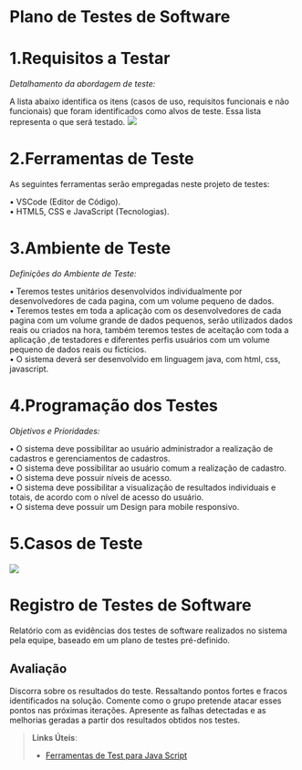 # Plano de Testes de Software


# 1.Requisitos a Testar 
*Detalhamento da abordagem de teste:*    
  
A lista abaixo identifica os itens (casos de uso, requisitos funcionais e não funcionais) que foram identificados como alvos de teste. Essa lista representa o que será testado. <image src="img/teste de software.png"></image> 



   
  
# 2.Ferramentas de Teste
  
  As seguintes ferramentas serão empregadas neste projeto de testes:
  
•	VSCode (Editor de Código).  
•	HTML5, CSS e JavaScript (Tecnologias).  


# 3.Ambiente de Teste 
*Definições do Ambiente de Teste:* 

• Teremos testes unitários desenvolvidos individualmente por desenvolvedores de cada pagina, com um volume pequeno de dados.  
• Teremos testes em toda a aplicação com os desenvolvedores de cada pagina com um volume grande de dados pequenos, serão utilizados dados reais ou criados na hora, também teremos testes de aceitação com toda a aplicação ,de testadores e diferentes perfis usuários com um volume pequeno de dados reais ou fictícios.  
• O sistema deverá ser desenvolvido em linguagem java, com html, css, javascript.



# 4.Programação dos Testes 
*Objetivos e Prioridades:*
  
• O sistema deve possibilitar ao usuário administrador a realização de cadastros e gerenciamentos de cadastros.   
• O sistema deve possibilitar ao usuário comum a realização de cadastro.        
• O sistema deve possuir níveis de acesso.    
• O sistema deve possibilitar a visualização de resultados individuais e totais, de acordo com o nível de acesso do usuário.   
• O sistema deve possuir um Design para mobile responsivo.    


# 5.Casos de Teste
<image src="img/caso de teste tabela.png"></image>







 

# Registro de Testes de Software

Relatório com as evidências dos testes de software realizados no sistema pela equipe, baseado em um plano de testes pré-definido.

## Avaliação

Discorra sobre os resultados do teste. Ressaltando pontos fortes e fracos identificados na solução. Comente como o grupo pretende atacar esses pontos nas próximas iterações. Apresente as falhas detectadas e as melhorias geradas a partir dos resultados obtidos nos testes.

> **Links Úteis**:
> - [Ferramentas de Test para Java Script](https://geekflare.com/javascript-unit-testing/)
